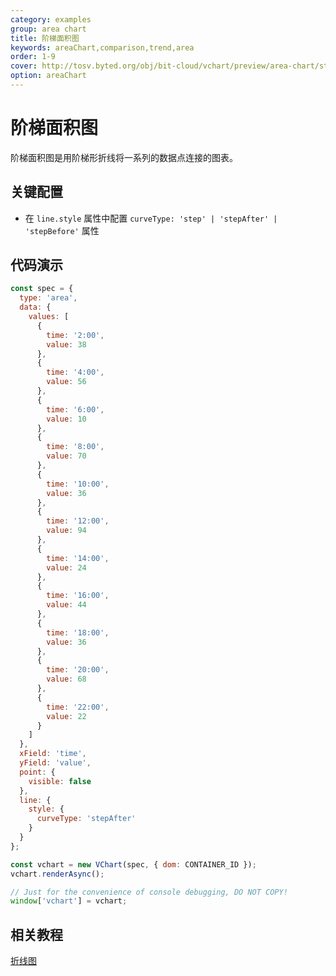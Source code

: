 ```yaml
---
category: examples
group: area chart
title: 阶梯面积图
keywords: areaChart,comparison,trend,area
order: 1-9
cover: http://tosv.byted.org/obj/bit-cloud/vchart/preview/area-chart/step-area.png
option: areaChart
---
```


# 阶梯面积图

阶梯面积图是用阶梯形折线将一系列的数据点连接的图表。

## 关键配置

- 在 `line.style` 属性中配置 `curveType: 'step' | 'stepAfter' | 'stepBefore'` 属性

## 代码演示

```javascript livedemo
const spec = {
  type: 'area',
  data: {
    values: [
      {
        time: '2:00',
        value: 38
      },
      {
        time: '4:00',
        value: 56
      },
      {
        time: '6:00',
        value: 10
      },
      {
        time: '8:00',
        value: 70
      },
      {
        time: '10:00',
        value: 36
      },
      {
        time: '12:00',
        value: 94
      },
      {
        time: '14:00',
        value: 24
      },
      {
        time: '16:00',
        value: 44
      },
      {
        time: '18:00',
        value: 36
      },
      {
        time: '20:00',
        value: 68
      },
      {
        time: '22:00',
        value: 22
      }
    ]
  },
  xField: 'time',
  yField: 'value',
  point: {
    visible: false
  },
  line: {
    style: {
      curveType: 'stepAfter'
    }
  }
};

const vchart = new VChart(spec, { dom: CONTAINER_ID });
vchart.renderAsync();

// Just for the convenience of console debugging, DO NOT COPY!
window['vchart'] = vchart;
```

## 相关教程

[折线图](link)

